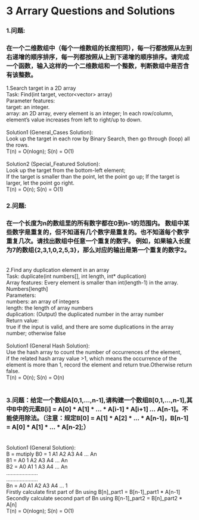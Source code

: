 3 Arrary Questions and Solutions
====

### 1.问题:<br/>
### 在一个二维数组中（每个一维数组的长度相同），每一行都按照从左到右递增的顺序排序，每一列都按照从上到下递增的顺序排序。请完成一个函数，输入这样的一个二维数组和一个整数，判断数组中是否含有该整数。<br/>

1.Search target in a 2D array<br/>
Task: Find(int target, vector<vector<int>> array)<br/>
Parameter features:<br/>
target:  an integer.<br/> 
array:  an 2D array, every element is an integer; In each row/column, element’s value increases from left to right/up to down.<br/>
<br/>
Solution1 (General_Cases Solution):<br/>
Look up the target in each row by Binary Search, then go through (loop) all the rows.<br/>
T(n) = O(nlogn); S(n) = O(1)<br/>
<br/>
Solution2 (Special_Featured Solution):<br/>
Look up the target from the bottom-left element;<br/> 
If the target is smaller than the point, let the point go up; If the target is larger, let the point go right.<br/>
T(n) = O(n); S(n) = O(1)<br/>
  
### 2.问题:<br/>
### 在一个长度为n的数组里的所有数字都在0到n-1的范围内。 数组中某些数字是重复的，但不知道有几个数字是重复的。也不知道每个数字重复几次。请找出数组中任意一个重复的数字。 例如，如果输入长度为7的数组{2,3,1,0,2,5,3}，那么对应的输出是第一个重复的数字2。<br/>
<br/>
2.Find any duplication element in an array<br/>
Task: duplicate(int numbers[], int length, int* duplication)<br/>
Array features: Every element is smaller than int(length-1) in the array. Numbers[length]<br/>
Parameters:<br/>
numbers:    an array of integers<br/>
length:      the length of array numbers<br/>
duplication:  (Output) the duplicated number in the array number<br/>
Return value:<br/>
true if the input is valid, and there are some duplications in the array number; otherwise false<br/>
<br/>
Solution1 (General Hash Solution):<br/>
Use the hash array to count the number of occurrences of the element,<br/>
if the related hash array value >1, which means the occurrence of the element is more than 1, record the element and return true.Otherwise return false.<br/>
T(n) = O(n); S(n) = O(n)<br/>
<br/>

### 3.问题：给定一个数组A[0,1,...,n-1],请构建一个数组B[0,1,...,n-1],其中B中的元素B[i] = A[0] * A[1] * ... * A[i-1] * A[i+1] *...* A[n-1]。不能使用除法。（注意：规定B[0] = A[1] * A[2] * ... * A[n-1]，B[n-1] = A[0] * A[1] * ... * A[n-2];）<br/><br/>
Solution1 (General Solution):<br/>
 B = mutiply B0 = 1  A1 A2 A3 A4 ... An<br/>
             B1 = A0 1  A2 A3 A4 ... An<br/>
             B2 = A0 A1 1  A3 A4 ... An<br/>
                  .....................<br/>
                  .....................<br/>
             Bn = A0 A1 A2 A3 A4 ...  1<br/>
Firstly calculate first part of Bn using B[n]_part1 = B[n-1]_part1 * A[n-1]<br/>
Secondly calculate second part of Bn using B[n-1]_part2 = B[n]_part2 * A[n]<br/>
T(n) = O(nlogn); S(n) = O(1)<br/>
